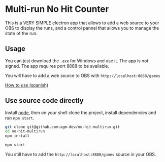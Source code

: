 # Multi-run No Hit Counter

This is a VERY SIMPLE electron app that allows to add a web source to your OBS to display the runs, and a control pannel that allows you to manage the state of the run.

## Usage

You can just download the `.exe` for Windows and use it. The app is not signed. The app requires port 8888 to be available.

You will have to add a web source to OBS with `http://localhost:8888/games`

[How to use (spanish)](https://youtu.be/CBSniJ9szqo)

## Use source code directly

Install [node](https://nodejs.org/en/download/package-manager), then on your shell clone the project, install dependencies and run `npm start`.

```bash
git clone git@github.com:agm-dev/no-hit-multirun.git
cd no-hit-multirun
npm install

npm start

```

You still have to add the `http://localhost:8888/games` source in your OBS.


